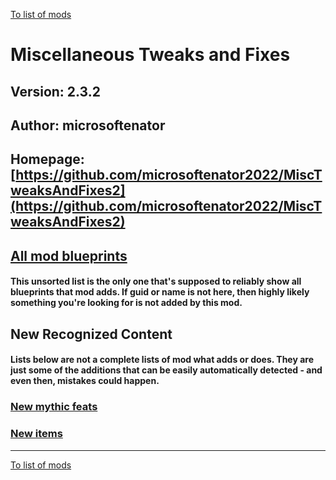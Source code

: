 [To list of mods](../README.md)

# Miscellaneous Tweaks and Fixes

## Version: 2.3.2

## Author: microsoftenator

## Homepage: [https://github.com/microsoftenator2022/MiscTweaksAndFixes2](https://github.com/microsoftenator2022/MiscTweaksAndFixes2)

## [All mod blueprints](./AllBlueprints.md)

#### This unsorted list is the only one that's supposed to reliably show all blueprints that mod adds. If guid or name is not here, then highly likely something you're looking for is not added by this mod.

## New Recognized Content

#### **Lists below are not a complete lists of mod what adds or does**. They are just some of the additions that can be easily automatically detected - and even then, mistakes could happen.

### [New mythic feats](./MythicFeats.md)

### [New items](./Items.md)


___
[To list of mods](../README.md)
